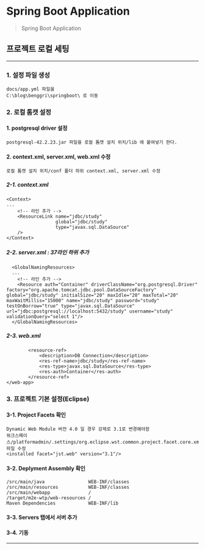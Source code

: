 # Spring Boot Application
> Spring Boot Application

## 프로젝트 로컬 세팅

---

### 1. 설정 파일 생성

```
docs/app.yml 파일을 
C:\blog\benggri\springboot\ 로 이동
```

### 2. 로컬 톰캣 설정

#### 1. postgresql driver 설정

```
postgresql-42.2.23.jar 파일을 로컬 톰캣 설치 위치/lib 에 붙여넣기 한다.
```

#### 2. context.xml, server.xml, web.xml 수정

```
로컬 톰캣 설치 위치/conf 폴더 하위 context.xml, server.xml 수정
```

##### 2-1. context.xml

```
<Context>
...
    <!-- 라인 추가 -->
    <ResourceLink name="jdbc/study"
                  global="jdbc/study"
                  type="javax.sql.DataSource"
    />
</Context>
```

##### 2-2. server.xml : 37라인 하위 추가

```
  <GlobalNamingResources>
  ...
    <!-- 라인 추가 -->
    <Resource auth="Container" driverClassName="org.postgresql.Driver" factory="org.apache.tomcat.jdbc.pool.DataSourceFactory" global="jdbc/study" initialSize="20" maxIdle="20" maxTotal="20" maxWaitMillis="15000" name="jdbc/study" password="study" testOnBorrow="true" type="javax.sql.DataSource" url="jdbc:postgresql://localhost:5432/study" username="study" validationQuery="select 1"/>
  </GlobalNamingResources>
```

##### 2-3. web.xml

```
        <resource-ref>
            <description>DB Connection</description>
            <res-ref-name>jdbc/study</res-ref-name>
            <res-type>javax.sql.DataSource</res-type>
            <res-auth>Container</res-auth>
        </resource-ref>
</web-app>
```

### 3. 프로젝트 기본 설정(Eclipse)

#### 3-1. Project Facets 확인

```
Dynamic Web Module 버전 4.0 일 경우 강제로 3.1로 변경해야함
워크스페이스/platformadmin/.settings/org.eclipse.wst.common.project.facet.core.xml 파일 수정
<installed facet="jst.web" version="3.1"/> 
```

#### 3-2. Deplyment Assembly 확인

```
/src/main/java                WEB-INF/classes
/src/main/resources           WEB-INF/classes
/src/main/webapp              /
/target/m2e-wtp/web-resources /
Maven Dependencies            WEB-INF/lib
```

#### 3-3. Servers 탭에서 서버 추가 

#### 3-4. 기동

---
